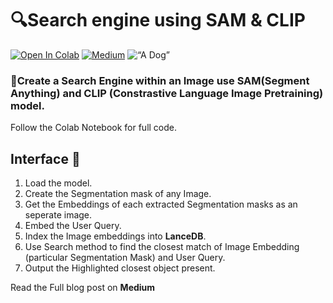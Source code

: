 # 🔍Search engine using SAM & CLIP

<a href="https://colab.research.google.com/github/lancedb/vectordb-recipes/blob/main/examples/search-within-images-with-sam-and-clip/main.ipynb"><img src="https://colab.research.google.com/assets/colab-badge.svg" alt="Open In Colab"></a>  [![Medium](https://img.shields.io/badge/Medium-12100E?style=for-the-badge&logo=medium&logoColor=white)](https://medium.com/etoai/search-within-an-image-331b54e4285e)
![“A Dog”](https://github.com/kaushal07wick/vectordb-recipes/assets/57106063/3907c1e5-009b-4ffb-8ea2-2eddb58f3346)

###   🚀Create a Search Engine within an Image use **SAM**(Segment Anything) and **CLIP** (Constrastive Language Image Pretraining) model.
Follow the Colab Notebook for full code.

## Interface 🌟

1. Load the model.
2. Create the Segmentation mask of any Image.
3. Get the Embeddings of each extracted Segmentation masks as an seperate image.
4. Embed the User Query.
5. Index the Image embeddings into **LanceDB**.
6. Use Search method to find the closest match of Image Embedding (particular Segmentation Mask) and User Query.
7. Output the Highlighted closest object present.

 Read the Full blog post on **Medium**
